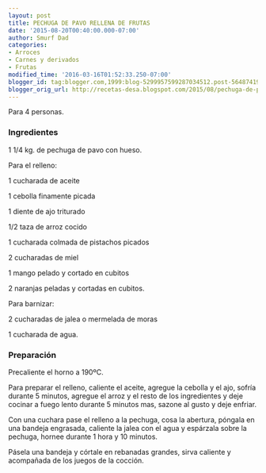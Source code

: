 ```yaml
---
layout: post
title: PECHUGA DE PAVO RELLENA DE FRUTAS
date: '2015-08-20T00:40:00.000-07:00'
author: Smurf Dad
categories:
- Arroces
- Carnes y derivados
- Frutas
modified_time: '2016-03-16T01:52:33.250-07:00'
blogger_id: tag:blogger.com,1999:blog-5299957599287034512.post-564874195961395214
blogger_orig_url: http://recetas-desa.blogspot.com/2015/08/pechuga-de-pavo-rellena-de-frutas.html
---
```


Para 4 personas.

<h3>Ingredientes</h3>
1 1/4 kg. de pechuga de pavo con hueso.



Para el relleno:

1 cucharada de aceite

1 cebolla finamente picada

1 diente de ajo triturado

1/2 taza de arroz cocido

1 cucharada colmada de pistachos picados

2 cucharadas de miel

1 mango pelado y cortado en cubitos

2 naranjas peladas y cortadas en cubitos.



Para barnizar:

2 cucharadas de jalea o mermelada de moras

1 cucharada de agua.

<h3>Preparación</h3>
Precaliente el horno a 190ºC.



Para preparar el relleno, caliente el aceite, agregue la cebolla y el ajo, sofría durante 5 minutos, agregue el arroz y el resto de los ingredientes y deje cocinar a fuego lento durante 5 minutos mas, sazone al gusto y deje enfriar.



Con una cuchara pase el relleno a la pechuga, cosa la abertura, póngala en una bandeja engrasada, caliente la jalea con el agua y espárzala sobre la pechuga, hornee durante 1 hora y 10 minutos.

Pásela una bandeja y córtale en rebanadas grandes, sirva caliente y acompañada de los juegos de la cocción.